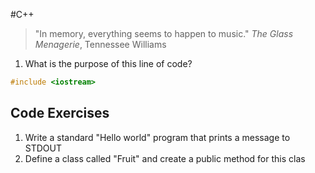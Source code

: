 #C++ 
> "In memory, everything seems to happen to music."
>  _The Glass Menagerie_, Tennessee Williams


1. What is the purpose of this line of code?
```c
#include <iostream>
```


## Code Exercises
1. Write a standard "Hello world" program that prints a message to STDOUT
2. Define a class called "Fruit" and create a public method for this clas
